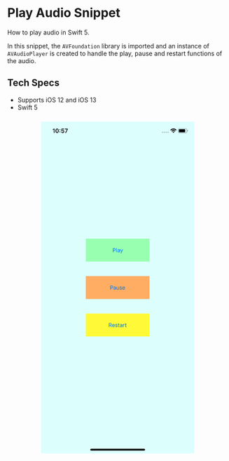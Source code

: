 # Play Audio Snippet

How to play audio in Swift 5. <br>

In this snippet, the ```AVFoundation``` library is imported and an instance of ```AVAudioPlayer``` is created to handle the play, pause and restart functions of the audio.

## Tech Specs

- Supports iOS 12 and iOS 13
- Swift 5

<p align="center">
  <img style="padding: 10px;" src="images/image1.png" width="350" title="Image 1">
</p>

